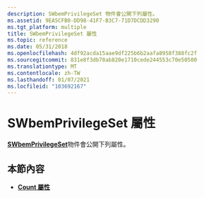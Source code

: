 ```yaml
---
description: SWbemPrivilegeSet 物件會公開下列屬性。
ms.assetid: 9EA5CFB0-DD98-41F7-B3C7-71D7DCDD3290
ms.tgt_platform: multiple
title: SWbemPrivilegeSet 屬性
ms.topic: reference
ms.date: 05/31/2018
ms.openlocfilehash: 4df92acda15aae9df225b6b2aafa8958f388fc2f
ms.sourcegitcommit: 831e8f3db78ab820e1710cede244553c70e50500
ms.translationtype: MT
ms.contentlocale: zh-TW
ms.lasthandoff: 01/07/2021
ms.locfileid: "103692167"
---
```

# <a name="swbemprivilegeset-properties"></a>SWbemPrivilegeSet 屬性

[**SWbemPrivilegeSet**](swbemprivilegeset.md)物件會公開下列屬性。

## <a name="in-this-section"></a>本節內容

-   [**Count 屬性**](swbemprivilegeset-count.md)

 

 



